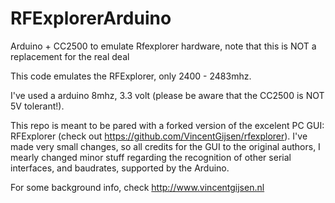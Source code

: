 # RFExplorerArduino
Arduino + CC2500 to emulate Rfexplorer hardware, note that this is NOT a replacement for the real deal

This code emulates the RFExplorer, only 2400 - 2483mhz.

I've used a arduino 8mhz, 3.3 volt (please be aware that the CC2500 is NOT 5V tolerant!).


This repo is meant to be pared with a forked version of the excelent PC GUI: RFExplorer (check out https://github.com/VincentGijsen/rfexplorer). I've made very small changes, so all credits for the GUI to the original authors, I mearly changed minor stuff regarding the recognition of other serial interfaces, and baudrates, supported by the Arduino.

For some background info, check http://www.vincentgijsen.nl
